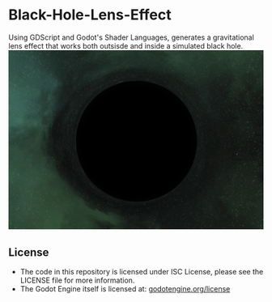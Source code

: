 # Black-Hole-Lens-Effect
Using GDScript and Godot's Shader Languages, generates a gravitational lens effect that works both outsisde and inside a simulated black hole.
![Black Hole generated from the application.](https://github.com/nathan29299292/Black-Hole-Lens-Effect/raw/main/thumbnail.png)
## License
- The code in this repository is licensed under ISC License, please see the LICENSE file for more information.
- The Godot Engine itself is licensed at: [godotengine.org/license](https://www.godotengine.org/license) 
